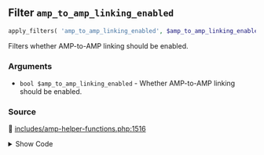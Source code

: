 ## Filter `amp_to_amp_linking_enabled`

```php
apply_filters( 'amp_to_amp_linking_enabled', $amp_to_amp_linking_enabled );
```

Filters whether AMP-to-AMP linking should be enabled.

### Arguments

* `bool $amp_to_amp_linking_enabled` - Whether AMP-to-AMP linking should be enabled.

### Source

:link: [includes/amp-helper-functions.php:1516](/includes/amp-helper-functions.php#L1516-L1519)

<details>
<summary>Show Code</summary>

```php
$amp_to_amp_linking_enabled = (bool) apply_filters(
	'amp_to_amp_linking_enabled',
	AMP_Theme_Support::TRANSITIONAL_MODE_SLUG === AMP_Options_Manager::get_option( Option::THEME_SUPPORT )
);
```

</details>
